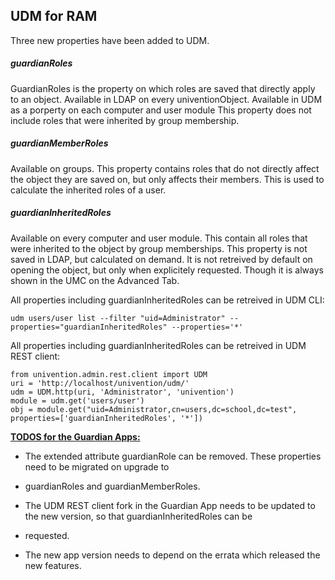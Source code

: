 ## UDM for RAM

Three new properties have been added to UDM.

##### guardianRoles
GuardianRoles is the property on which roles are saved that directly apply to
an object. Available in LDAP on every univentionObject.
Available in UDM as a porperty on each computer and user module
This property does not include roles that were inherited by group membership.

##### guardianMemberRoles
Available on groups. This property contains roles that do not directly affect the
object they are saved on, but only affects their members.
This is used to calculate the inherited roles of a user.

##### guardianInheritedRoles
Available on every computer and user module. This contain all roles that were inherited to
the object by group memberships.
This property is not saved in LDAP, but calculated on demand.
It is not retreived by default on opening the object, but only when explicitely requested.
Though it is always shown in the UMC on the Advanced Tab.


All properties including guardianInheritedRoles can be retreived in UDM CLI:

```
udm users/user list --filter "uid=Administrator" --properties="guardianInheritedRoles" --properties='*'
```

All properties including guardianInheritedRoles can be retreived in UDM REST client:

```
from univention.admin.rest.client import UDM
uri = 'http://localhost/univention/udm/'
udm = UDM.http(uri, 'Administrator', 'univention')
module = udm.get('users/user')
obj = module.get("uid=Administrator,cn=users,dc=school,dc=test", properties=['guardianInheritedRoles', '*'])

```

<u>**TODOS for the Guardian Apps:**</u>

- The extended attribute guardianRole can be removed. These properties need to be migrated on upgrade to

- guardianRoles and guardianMemberRoles.
- The UDM REST client fork in the Guardian App needs to be updated to the new version, so that guardianInheritedRoles can be
- requested.
- The new app version needs to depend on the errata which released the new features.

